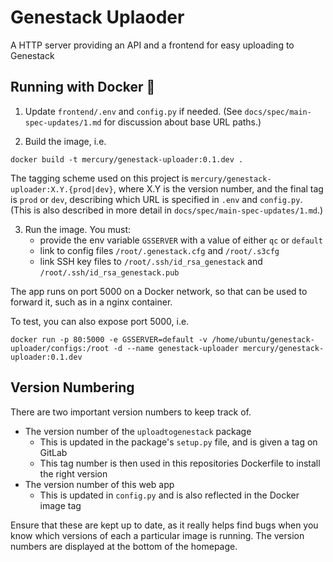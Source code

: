 # Genestack Uplaoder

A HTTP server providing an API and a frontend for easy uploading to Genestack

## Running with Docker 🐳

1. Update `frontend/.env` and `config.py` if needed. (See `docs/spec/main-spec-updates/1.md` for discussion about base URL paths.)

2. Build the image, i.e.

```
docker build -t mercury/genestack-uploader:0.1.dev .
```

The tagging scheme used on this project is `mercury/genestack-uploader:X.Y.{prod|dev}`, where X.Y is the version number, and the final tag is `prod` or `dev`, describing which URL is specified in `.env` and `config.py`. (This is also described in more detail in `docs/spec/main-spec-updates/1.md`.)

3. Run the image. You must:
    - provide the env variable `GSSERVER` with a value of either `qc` or `default`
    - link to config files `/root/.genestack.cfg` and `/root/.s3cfg`
    - link SSH key files to `/root/.ssh/id_rsa_genestack` and `/root/.ssh/id_rsa_genestack.pub`

The app runs on port 5000 on a Docker network, so that can be used to forward it, such as in a nginx container.

To test, you can also expose port 5000, i.e.

```
docker run -p 80:5000 -e GSSERVER=default -v /home/ubuntu/genestack-uploader/configs:/root -d --name genestack-uploader mercury/genestack-uploader:0.1.dev
```

## Version Numbering

There are two important version numbers to keep track of.

- The version number of the `uploadtogenestack` package
    - This is updated in the package's `setup.py` file, and is given a tag on GitLab
    - This tag number is then used in this repositories Dockerfile to install the right version
- The version number of this web app
    - This is updated in `config.py` and is also reflected in the Docker image tag

Ensure that these are kept up to date, as it really helps find bugs when you know which versions of each a particular image is running. The version numbers are displayed at the bottom of the homepage.
